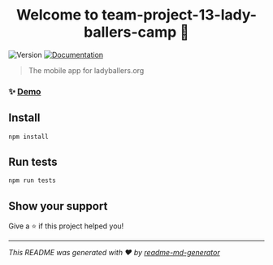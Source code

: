 <h1 align="center">Welcome to team-project-13-lady-ballers-camp 👋</h1>
<p>
  <img alt="Version" src="https://img.shields.io/badge/version-1.0-blue.svg?cacheSeconds=2592000" />
  <a href="api.com" target="_blank">
    <img alt="Documentation" src="https://img.shields.io/badge/documentation-yes-brightgreen.svg" />
  </a>
</p>

> The mobile app for ladyballers.org

### ✨ [Demo](example.com)

## Install

```sh
npm install
```

## Run tests

```sh
npm run tests
```

## Show your support

Give a ⭐️ if this project helped you!

***
_This README was generated with ❤️ by [readme-md-generator](https://github.com/kefranabg/readme-md-generator)_